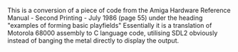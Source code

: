 This is a conversion of a piece of code from the Amiga Hardware Reference Manual - Second Printing - July 1986 (page 55)
under the heading "examples of forming basic playfields"
Essentially it is a translation of Motorola 68000 assembly to C language code, utilising SDL2 obviously instead of banging the metal directly to display the output.

